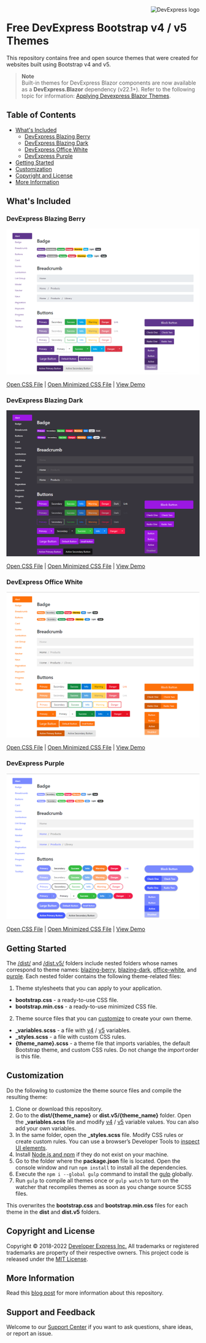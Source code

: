 <a href="https://DevExpress.com/">
    <img src="https://community.devexpress.com/blogs/aspnet/DevExpress-Powered-Color-Large.png" alt="DevExpress logo" title="DevExpress" align="right" />
</a>

Free DevExpress Bootstrap v4 / v5 Themes
=====================================

This repository contains free and open source themes that were created for websites built using Bootstrap v4 and v5.

> **Note**  
> Built-in themes for DevExpress Blazor components are now available as a **DevExpress.Blazor** dependency (v22.1+). Refer to the following topic for information: [Applying Devexpress Blazor Themes](xref:https://docs.devexpress.com/Blazor/401523/common-concepts/customize-appearance/themes).

## Table of Contents
- [What's Included](#whats-included)
    - [DevExpress Blazing Berry](#devexpress-blazing-berry)
    - [DevExpress Blazing Dark](#devexpress-blazing-dark)
    - [DevExpress Office White](#devexpress-office-white)
    - [DevExpress Purple](#devexpress-purple)
- [Getting Started](#getting-started)
- [Customization](#customization)
- [Copyright and License](#copyright-and-license)
- [More Information](#more-information)


## What's Included

### DevExpress Blazing Berry

![Blazing Berry](/media/Blazing_Berry.png)

[Open CSS File](dist/blazing-berry/bootstrap.css) | [Open Minimized CSS File](dist/blazing-berry/bootstrap.min.css)  |  [View Demo](https://devexpress.github.io/bootstrap-themes/index.html?theme=blazing-berry)

### DevExpress Blazing Dark

![Blazing Berry](/media/Blazing_Dark.png)

[Open CSS File](dist/blazing-dark/bootstrap.css) | [Open Minimized CSS File](dist/blazing-dark/bootstrap.min.css)  |  [View Demo](https://devexpress.github.io/bootstrap-themes/index.html?theme=blazing-dark)

### DevExpress Office White

![Office White](/media/Office_White.png)

[Open CSS File](dist/office-white/bootstrap.css) | [Open Minimized CSS File](dist/office-white/bootstrap.min.css) | [View Demo](https://devexpress.github.io/bootstrap-themes/index.html?theme=office-white)


### DevExpress Purple

![Purple](/media/Purple.png)

[Open CSS File](dist/purple/bootstrap.css) | [Open Minimized CSS File](dist/purple/bootstrap.min.css) | [View Demo](https://devexpress.github.io/bootstrap-themes/index.html?theme=purple)


## Getting Started

The [/dist/](dist) and [/dist.v5/](dist.v5) folders include nested folders whose names correspond to theme names: [blazing-berry](dist/blazing-berry), [blazing-dark](dist/blazing-dark), [office-white](dist/office-white), and [purple](dist/purple). Each nested folder contains the following theme-related files:

1) Theme stylesheets that you can apply to your application. 
* **bootstrap.css** - a ready-to-use CSS file.
* **bootstrap.min.css** - a ready-to-use minimized CSS file.

2) Theme source files that you can [customize](#customization) to create your own theme.
* **_variables.scss** - a file with [v4](https://getbootstrap.com/docs/4.6/getting-started/theming/#variable-defaults) / [v5](https://getbootstrap.com/docs/5.0/customize/sass/#variable-defaults) variables.
* **_styles.scss** - a file with custom CSS rules.
* **{theme_name}.scss** - a theme file that imports variables, the default Bootstrap theme, and custom CSS rules. Do not change the *import* order is this file.

## Customization

Do the following to customize the theme source files and compile the resulting theme:
1. Clone or download this repository.
1. Go to the **dist/{theme_name}** or **dist.v5/{theme_name}** folder. Open the **_variables.scss** file and modify [v4](https://getbootstrap.com/docs/4.6/getting-started/theming/#variable-defaults) / [v5](https://getbootstrap.com/docs/5.0/customize/sass/#variable-defaults) variable values. You can also add your own variables.
1. In the same folder, open the **_styles.scss** file. Modify CSS rules or create custom rules. You can use a browser’s Developer Tools to [inspect UI elements](https://www.devexpress.com/Support/Center/Question/Details/K18570/how-to-inspect-css-rules).
1. Install [Node.js and npm](https://nodejs.org/en/download/) if they do not exist on your machine.
1. Go to the folder where the **package.json** file is located. Open the console window and run `npm install` to install all the dependencies.
1. Execute the  `npm i --global gulp` command to install the [gulp](https://gulpjs.com/) globally.
3. Run `gulp` to compile all themes once or `gulp watch` to turn on the watcher that recompiles themes as soon as you change source SCSS files. 

This overwrites the **bootstrap.css** and **bootstrap.min.css** files for each theme in the **dist** and **dist.v5** folders.

## Copyright and License

Copyright © 2018-2022 [Developer Express Inc.](https://devexpress.com/) All trademarks or registered trademarks are property of their respective owners. 
This project code is released under the [MIT License](LICENSE).

## More Information

Read this [blog post](https://community.devexpress.com/blogs/aspnet/archive/2018/08/15/free-devexpress-bootstrap-4-themes.aspx) for more information about this repository.

## Support and Feedback

Welcome to our [Support Center](https://supportcenter.devexpress.com/ticket/create) if you want to ask questions, share ideas, or report an issue.
